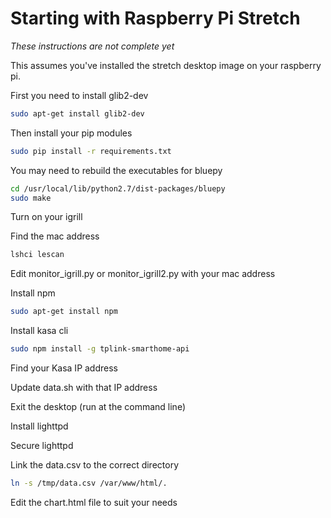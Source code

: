 # Starting with Raspberry Pi Stretch

*These instructions are not complete yet*

This assumes you've installed the stretch desktop image on your raspberry pi.

First you need to install glib2-dev

```bash
sudo apt-get install glib2-dev
```

Then install your pip modules

```bash
sudo pip install -r requirements.txt
```

You may need to rebuild the executables for bluepy

```bash
cd /usr/local/lib/python2.7/dist-packages/bluepy
sudo make
```

Turn on your igrill

Find the mac address

```bash
lshci lescan
```

Edit monitor_igrill.py or monitor_igrill2.py with your mac address

Install npm

```bash
sudo apt-get install npm
```

Install kasa cli

```bash
sudo npm install -g tplink-smarthome-api
```

Find your Kasa IP address

Update data.sh with that IP address

Exit the desktop (run at the command line)

Install lighttpd

Secure lighttpd

Link the data.csv to the correct directory

```bash
ln -s /tmp/data.csv /var/www/html/.
```

Edit the chart.html file to suit your needs